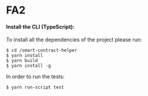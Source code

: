 # FA2

#### Install the CLI (TypeScript):

To install all the dependencies of the project please run:

```
$ cd /smart-contract-helper
$ yarn install
$ yarn build
$ yarn install -g
```
In order to run the tests:
```
$ yarn run-script test
```


